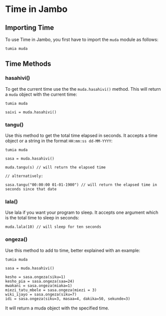 # Time in Jambo

## Importing Time

To use Time in Jambo, you first have to import the `muda` module as follows:
```so
tumia muda
```

## Time Methods

### hasahivi()
To get the current time use the the `muda.hasahivi()` method. This will return a `muda` object with the current time:
```so
tumia muda

saivi = muda.hasahivi()
```

### tangu()
Use this method to get the total time elapsed in seconds. It accepts a time object or a string in the format `HH:mm:ss dd-MM-YYYY`:

```so
tumia muda

sasa = muda.hasahivi()

muda.tangu(s) // will return the elapsed time

// alternatively:

sasa.tangu("00:00:00 01-01-1900") // will return the elapsed time in seconds since that date
```

### lala()

Use lala if you want your program to sleep. It accepts one argument which is the total time to sleep in seconds:
```so
muda.lala(10) // will sleep for ten seconds
```

### ongeza()

Use this method to add to time, better explained with an example:
```so
tumia muda

sasa = muda.hasahivi()

kesho = sasa.ongeza(siku=1)
kesho_pia = sasa.ongeza(saa=24)
mwakani = sasa.ongeza(miaka=1)
miezi_tatu_mbele = sasa.ongeza(miezi = 3)
wiki_ijayo = sasa.ongeza(siku=7)
idi = sasa.ongeza(siku=3, masaa=4, dakika=50, sekunde=3)
```
It will return a muda object with the specified time.

